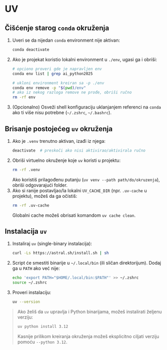 # UV

<a id="cleanup-conda"></a>
## Čišćenje starog `conda` okruženja

1. Uveri se da nijedan `conda` environment nije aktivan:
   ```bash
   conda deactivate
   ```
2. Ako je projekat koristio lokalni environment u `./env`, ugasi ga i obriši:
   ```bash
   # opciono proveri gde je napravljen env
   conda env list | grep ai_python2025

   # ukloni environment kreiran sa -p ./env
   conda env remove -p "$(pwd)/env"
   # ako iz nekog razloga remove ne prođe, obriši ručno
   rm -rf env
   ```
3. (Opcionalno) Osveži shell konfiguraciju uklanjanjem referenci na `conda` ako ti više nisu potrebne (`~/.zshrc`, `~/.bashrc`).

<a id="cleanup-uv"></a>
## Brisanje postojećeg `uv` okruženja

1. Ako je `.venv` trenutno aktivan, izađi iz njega:
   ```bash
   deactivate  # preskoči ako nisi aktivirao/aktivirala ručno
   ```
2. Obriši virtuelno okruženje koje `uv` koristi u projektu:
   ```bash
   rm -rf .venv
   ```
   Ako koristiš prilagođenu putanju (`uv venv --path path/do/okruzenja`), obriši odgovarajući folder.
3. Ako si ranije postavljao/la lokalni `UV_CACHE_DIR` (npr. `.uv-cache` u projektu), možeš da ga očistiš:
   ```bash
   rm -rf .uv-cache
   ```
   Globalni cache možeš obrisati komandom `uv cache clean`.

## Instalacija `uv`

1. Instaliraj `uv` (single-binary instalacija):
   ```bash
   curl -Ls https://astral.sh/install.sh | sh
   ```
2. Script će smestiti binarije u `~/.local/bin` (ili sličan direktorijum). Dodaj ga u `PATH` ako već nije:
   ```bash
   echo 'export PATH="$HOME/.local/bin:$PATH"' >> ~/.zshrc
   source ~/.zshrc
   ```
3. Proveri instalaciju:
   ```bash
   uv --version
   ```

> Ako želiš da `uv` upravlja i Python binarijama, možeš instalirati željenu verziju:
> ```bash
> uv python install 3.12
> ```
> Kasnije prilikom kreiranja okruženja možeš eksplicitno ciljati verziju pomoću `--python 3.12`.
